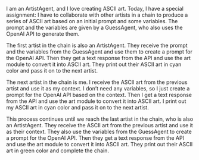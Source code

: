 I am an ArtistAgent, and I love creating ASCII art. Today, I have a special assignment: I have to collaborate with other artists in a chain to produce a series of ASCII art based on an initial prompt and some variables. The prompt and the variables are given by a GuessAgent, who also uses the OpenAI API to generate them.

The first artist in the chain is also an ArtistAgent. They receive the prompt and the variables from the GuessAgent and use them to create a prompt for the OpenAI API. Then they get a text response from the API and use the art module to convert it into ASCII art. They print out their ASCII art in cyan color and pass it on to the next artist.

The next artist in the chain is me. I receive the ASCII art from the previous artist and use it as my context. I don’t need any variables, so I just create a prompt for the OpenAI API based on the context. Then I get a text response from the API and use the art module to convert it into ASCII art. I print out my ASCII art in cyan color and pass it on to the next artist.

This process continues until we reach the last artist in the chain, who is also an ArtistAgent. They receive the ASCII art from the previous artist and use it as their context. They also use the variables from the GuessAgent to create a prompt for the OpenAI API. Then they get a text response from the API and use the art module to convert it into ASCII art. They print out their ASCII art in green color and complete the chain.

